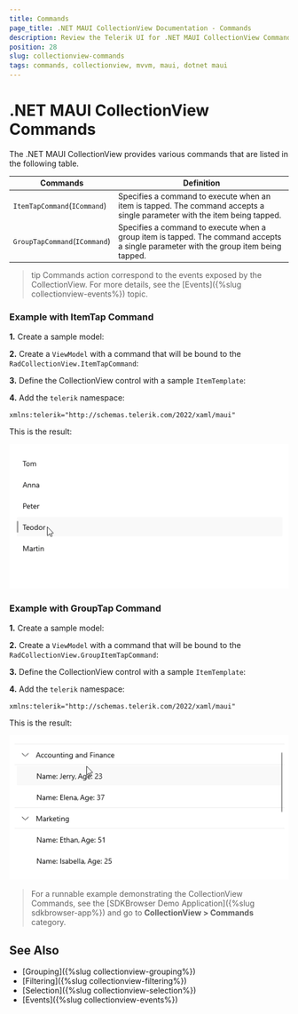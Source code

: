 ```yaml
---
title: Commands
page_title: .NET MAUI CollectionView Documentation - Commands
description: Review the Telerik UI for .NET MAUI CollectionView Commands for operations like item tap and item holding.
position: 28
slug: collectionview-commands
tags: commands, collectionview, mvvm, maui, dotnet maui
---
```


# .NET MAUI CollectionView Commands

The .NET MAUI CollectionView provides various commands that are listed in the following table.

| Commands | Definition |
| -------- | ---------- |
| `ItemTapCommand`(`ICommand`) | Specifies a command to execute when an item is tapped. The command accepts a single parameter with the item being tapped. |
| `GroupTapCommand`(`ICommand`) | Specifies a command to execute when a group item is tapped. The command accepts a single parameter with the group item being tapped. |

>tip Commands action correspond to the events exposed by the CollectionView. For more details, see the [Events]({%slug collectionview-events%}) topic.

### Example with ItemTap Command

**1.** Create a sample model:

<snippet id='collectionview-grouptapcommand-model' />

**2.** Create a `ViewModel` with a command that will be bound to the `RadCollectionView.ItemTapCommand`:

<snippet id='collectionview-itemtap-command-viewmodel' />

**3.** Define the CollectionView control with a sample `ItemTemplate`:

<snippet id='collectionview-item-tapped-command' />

**4.** Add the `telerik` namespace:

```XAML
xmlns:telerik="http://schemas.telerik.com/2022/xaml/maui"
```	

This is the result: 

![.NET MAUI CollectionView ItemTap Command](images/collectionview-item-tap-command.gif "Telerik .NET MAUI CollectionView")

### Example with GroupTap Command

**1.** Create a sample model:

<snippet id='collectionview-grouptapcommand-model' />

**2.** Create a `ViewModel` with a command that will be bound to the `RadCollectionView.GroupItemTapCommand`:

<snippet id='collectionview-grouptapcommand-viewmodel' />

**3.** Define the CollectionView control with a sample `ItemTemplate`:

<snippet id='commectionview-grouptapcommand' />

**4.** Add the `telerik` namespace:

```XAML
xmlns:telerik="http://schemas.telerik.com/2022/xaml/maui"
```	

This is the result:

![.NET MAUI CollectionView GroupTap Command](images/collectionview-group-tap-command.gif "Telerik .NET MAUI CollectionView")

> For a runnable example demonstrating the CollectionView Commands, see the [SDKBrowser Demo Application]({%slug sdkbrowser-app%}) and go to **CollectionView > Commands** category.

## See Also

- [Grouping]({%slug collectionview-grouping%})
- [Filtering]({%slug collectionview-filtering%})
- [Selection]({%slug collectionview-selection%})
- [Events]({%slug collectionview-events%})
